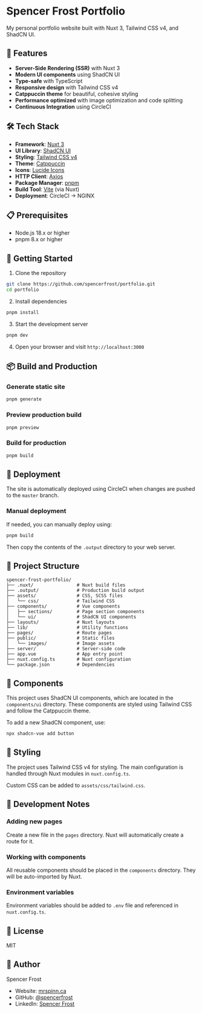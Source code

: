 # Spencer Frost Portfolio

My personal portfolio website built with Nuxt 3, Tailwind CSS v4, and ShadCN UI.

## 🚀 Features

- **Server-Side Rendering (SSR)** with Nuxt 3
- **Modern UI components** using ShadCN UI
- **Type-safe** with TypeScript
- **Responsive design** with Tailwind CSS v4
- **Catppuccin theme** for beautiful, cohesive styling
- **Performance optimized** with image optimization and code splitting
- **Continuous Integration** using CircleCI

## 🛠️ Tech Stack

- **Framework**: [Nuxt 3](https://nuxt.com/)
- **UI Library**: [ShadCN UI](https://ui.shadcn.com/)
- **Styling**: [Tailwind CSS v4](https://tailwindcss.com/)
- **Theme**: [Catppuccin](https://github.com/catppuccin/tailwindcss)
- **Icons**: [Lucide Icons](https://lucide.dev/)
- **HTTP Client**: [Axios](https://axios-http.com/)
- **Package Manager**: [pnpm](https://pnpm.io/)
- **Build Tool**: [Vite](https://vitejs.dev/) (via Nuxt)
- **Deployment**: CircleCI → NGINX

## 📋 Prerequisites

- Node.js 18.x or higher
- pnpm 8.x or higher

## 🚦 Getting Started

1. Clone the repository

  ```bash
  git clone https://github.com/spencerfrost/portfolio.git
  cd portfolio
  ```

2. Install dependencies

  ```bash
  pnpm install
  ```

3. Start the development server

  ```bash
  pnpm dev
  ```

4. Open your browser and visit `http://localhost:3000`

## 📦 Build and Production

### Generate static site

```bash
pnpm generate
```

### Preview production build

```bash
pnpm preview
```

### Build for production

```bash
pnpm build
```

## 🚢 Deployment

The site is automatically deployed using CircleCI when changes are pushed to the `master` branch.

### Manual deployment

If needed, you can manually deploy using:

```bash
pnpm build
```

Then copy the contents of the `.output` directory to your web server.

## 📁 Project Structure

```
spencer-frost-portfolio/
├── .nuxt/                # Nuxt build files
├── .output/              # Production build output
├── assets/               # CSS, SCSS files
│   └── css/              # Tailwind CSS
├── components/           # Vue components
│   ├── sections/         # Page section components
│   └── ui/               # ShadCN UI components
├── layouts/              # Nuxt layouts
├── lib/                  # Utility functions
├── pages/                # Route pages
├── public/               # Static files
│   └── images/           # Image assets
├── server/               # Server-side code
├── app.vue               # App entry point
├── nuxt.config.ts        # Nuxt configuration
└── package.json          # Dependencies
```

## 🧩 Components

This project uses ShadCN UI components, which are located in the `components/ui` directory. These components are styled using Tailwind CSS and follow the Catppuccin theme.

To add a new ShadCN component, use:

```bash
npx shadcn-vue add button
```

## 🎨 Styling

The project uses Tailwind CSS v4 for styling. The main configuration is handled through Nuxt modules in `nuxt.config.ts`.

Custom CSS can be added to `assets/css/tailwind.css`.

## 🧪 Development Notes

### Adding new pages

Create a new file in the `pages` directory. Nuxt will automatically create a route for it.

### Working with components

All reusable components should be placed in the `components` directory. They will be auto-imported by Nuxt.

### Environment variables

Environment variables should be added to `.env` file and referenced in `nuxt.config.ts`.

## 📝 License

MIT

## 👤 Author

Spencer Frost

- Website: [mrspinn.ca](https://www.mrspinn.ca)
- GitHub: [@spencerfrost](https://github.com/spencerfrost)
- LinkedIn: [Spencer Frost](https://www.linkedin.com/in/spencer-frost-40405463/)
